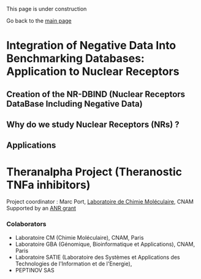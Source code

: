 This page is under construction

Go back to the [main page](https://manonr11.github.io/webpage/) 

# Integration of Negative Data Into Benchmarking Databases: Application to Nuclear Receptors
## Creation of the NR-DBIND (Nuclear Receptors DataBase Including Negative Data)
## Why do we study Nuclear Receptors (NRs) ?
## Applications

# Theranalpha Project (Theranostic TNFa inhibitors)
Project coordinator : Marc Port, <a href="http://cmgpce.cnam.fr/cm-presentation-de-l-equipe-contacts-et-acces-703730.kjsp">Laboratoire de Chimie Moléculaire</a>, CNAM<br>
Supported by an <a href="http://www.agence-nationale-recherche.fr/Project-ANR-17-CE18-0024">ANR grant</a>
### Colaborators
- Laboratoire CM (Chimie Moléculaire), CNAM, Paris
- Laboratoire GBA (Génomique, Bioinformatique et Applications), CNAM, Paris
- Laboratoire SATIE (Laboratoire des Systèmes et Applications des Technologies de l'Information et de l'Energie), 
- PEPTINOV SAS
